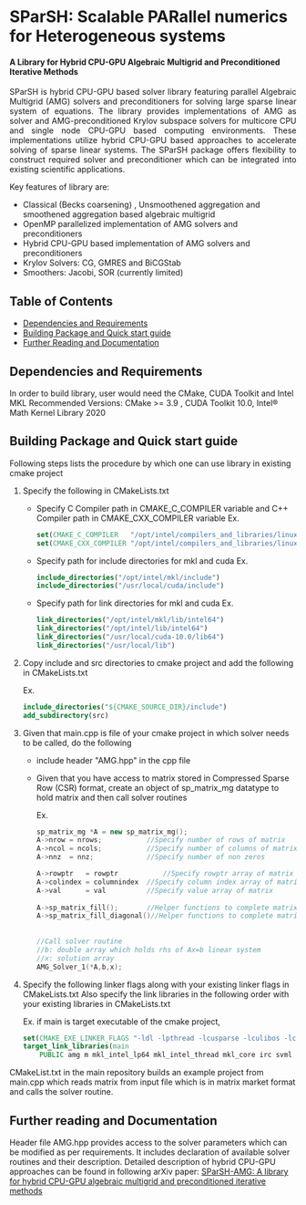 # SParSH: Scalable PARallel numerics for Heterogeneous systems 

#### A Library for Hybrid CPU-GPU Algebraic Multigrid and Preconditioned Iterative Methods

<p align="justify"> SParSH is hybrid CPU-GPU based solver library featuring parallel Algebraic Multigrid (AMG) solvers and preconditioners for solving large sparse linear system of equations. The library provides implementations of AMG as solver and AMG-preconditioned Krylov subspace solvers for multicore CPU and single node CPU-GPU based computing environments. These implementations utilize hybrid CPU-GPU based approaches to accelerate solving of sparse linear systems. The SParSH package offers flexibility to construct required solver and preconditioner which can be integrated into existing scientific applications.       


Key features of library are: 

- Classical (Becks coarsening) , Unsmoothened aggregation and smoothened aggregation based algebraic multigrid
- OpenMP parallelized implementation of AMG solvers and preconditioners
- Hybrid CPU-GPU based implementation of AMG solvers and preconditioners
- Krylov Solvers: CG, GMRES and BiCGStab
- Smoothers: Jacobi, SOR (currently limited)



## Table of Contents

- [Dependencies and Requirements](#depend)
- [Building Package and Quick start guide](#build)
- [Further Reading and Documentation](#further)

## <a name="depend"></a>Dependencies and Requirements 
In order to build library, user would need the CMake, CUDA Toolkit and Intel MKL
Recommended Versions: CMake >= 3.9 , CUDA Toolkit 10.0, Intel® Math Kernel Library 2020 

## <a name="build"></a>Building Package and Quick start guide 
Following steps lists the procedure by which one can use library in existing cmake project

1. Specify the following in CMakeLists.txt 

   - Specify C Compiler path in CMAKE_C_COMPILER variable and C++ Compiler path in CMAKE_CXX_COMPILER variable 
     Ex. 

     ```cmake
     set(CMAKE_C_COMPILER   "/opt/intel/compilers_and_libraries/linux/bin/intel64/icc")
     set(CMAKE_CXX_COMPILER "/opt/intel/compilers_and_libraries/linux/bin/intel64/icpc")
     ```

   - Specify path for include directories for mkl and cuda
     Ex. 

     ```cmake
     include_directories("/opt/intel/mkl/include")
     include_directories("/usr/local/cuda/include")
     ```

   - Specify path for link directories for mkl and cuda
     Ex. 

     ```cmake
     link_directories("/opt/intel/mkl/lib/intel64")
     link_directories("/opt/intel/lib/intel64")
     link_directories("/usr/local/cuda-10.0/lib64")
     link_directories("/usr/local/lib")
     ```

2. Copy include and src directories to cmake project and add the following in CMakeLists.txt

   Ex.

   ```cmake
   include_directories("${CMAKE_SOURCE_DIR}/include")
   add_subdirectory(src)
   ```

3. Given that main.cpp is file of your cmake project in which solver needs to be called, do the following

   - include header "AMG.hpp" in the cpp file

   - Given that you have access to matrix stored in Compressed Sparse Row (CSR) format, create an object of sp_matrix_mg datatype to hold matrix and then call solver routines

     Ex.

     ```c++
     sp_matrix_mg *A = new sp_matrix_mg();
     A->nrow = nrows;      		//Specify number of rows of matrix
     A->ncol = ncols;	  		//Specify number of columns of matrix
     A->nnz  = nnz;		  		//Specify number of non zeros
     
     A->rowptr   = rowptr   		//Specify rowptr array of matrix 0 based indexing
     A->colindex = columnindex	//Specify column index array of matrix
     A->val      = val			//Specify value array of matrix
         
     A->sp_matrix_fill();		//Helper functions to complete matrix object creation
     A->sp_matrix_fill_diagonal()//Helper functions to complete matrix object creation
         
         
     //Call solver routine
     //b: double array which holds rhs of Ax=b linear system
     //x: solution array
     AMG_Solver_1(*A,b,x);
     ```       

4. Specify the following linker flags along with your existing linker flags in CMakeLists.txt
   Also specify the link libraries in the following order with your existing libraries in CMakeLists.txt

   Ex. if main is target executable of the cmake project, 

   ```cmake
   set(CMAKE_EXE_LINKER_FLAGS "-ldl -lpthread -lcusparse -lculibos -lcublas ")     
   target_link_libraries(main
       PUBLIC amg m mkl_intel_lp64 mkl_intel_thread mkl_core irc svml iomp5)
   ```

CMakeList.txt in the main repository builds an example project from main.cpp which reads matrix from input file which is in matrix market format and calls the solver routine.  

## <a name="further"></a> Further reading and Documentation

Header file AMG.hpp provides access to the solver parameters which can be modified as per requirements. It includes declaration of available solver routines and their description. 
Detailed description of hybrid CPU-GPU approaches can be found in following arXiv paper: [SParSH-AMG: A library for hybrid CPU-GPU algebraic multigrid and preconditioned iterative methods](https://arxiv.org/abs/2007.00056)
